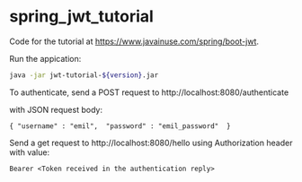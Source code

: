 # spring_jwt_tutorial

Code for the tutorial at https://www.javainuse.com/spring/boot-jwt. 

Run the appication: 

```bash
java -jar jwt-tutorial-${version}.jar
```


To authenticate, send a POST request to  http://localhost:8080/authenticate

with JSON request body: 

`{
    "username" : "emil", 
    "password" : "emil_password" 
}`




Send a get request to http://localhost:8080/hello using Authorization header with value: 

`Bearer <Token received in the authentication reply>`
